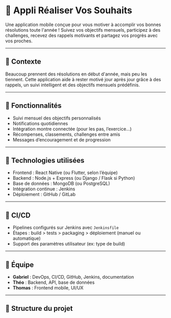# 🌟 Appli Réaliser Vos Souhaits

Une application mobile conçue pour vous motiver à accomplir vos bonnes résolutions toute l'année ! Suivez vos objectifs mensuels, participez à des challenges, recevez des rappels motivants et partagez vos progrès avec vos proches.

---

## 🧠 Contexte

Beaucoup prennent des résolutions en début d'année, mais peu les tiennent. Cette application aide à rester motivé jour après jour grâce à des rappels, un suivi intelligent et des objectifs mensuels prédéfinis.

---

## 📱 Fonctionnalités

- Suivi mensuel des objectifs personnalisés
- Notifications quotidiennes
- Intégration montre connectée (pour les pas, l’exercice…)
- Récompenses, classements, challenges entre amis
- Messages d’encouragement et de progression

---

## 🧪 Technologies utilisées

- Frontend : React Native (ou Flutter, selon l’équipe)
- Backend : Node.js + Express (ou Django / Flask si Python)
- Base de données : MongoDB (ou PostgreSQL)
- Intégration continue : Jenkins
- Déploiement : GitHub / GitLab

---

## 🚀 CI/CD

- Pipelines configurés sur Jenkins avec `Jenkinsfile`
- Étapes : build > tests > packaging > déploiement (manuel ou automatique)
- Support des paramètres utilisateur (ex: type de build)

---

## 👥 Équipe

- **Gabriel** : DevOps, CI/CD, GitHub, Jenkins, documentation
- **Théo** : Backend, API, base de données
- **Thomas** : Frontend mobile, UI/UX

---

## 📂 Structure du projet

